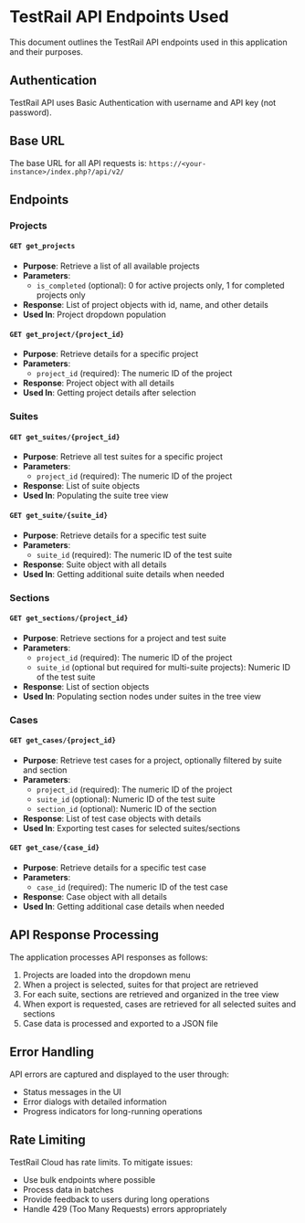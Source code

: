 # TestRail API Endpoints Used

This document outlines the TestRail API endpoints used in this application and their purposes.

## Authentication

TestRail API uses Basic Authentication with username and API key (not password).

## Base URL

The base URL for all API requests is: `https://<your-instance>/index.php?/api/v2/`

## Endpoints

### Projects

#### `GET get_projects`

- **Purpose**: Retrieve a list of all available projects
- **Parameters**:
  - `is_completed` (optional): 0 for active projects only, 1 for completed projects only
- **Response**: List of project objects with id, name, and other details
- **Used In**: Project dropdown population

#### `GET get_project/{project_id}`

- **Purpose**: Retrieve details for a specific project
- **Parameters**: 
  - `project_id` (required): The numeric ID of the project
- **Response**: Project object with all details
- **Used In**: Getting project details after selection

### Suites

#### `GET get_suites/{project_id}`

- **Purpose**: Retrieve all test suites for a specific project
- **Parameters**:
  - `project_id` (required): The numeric ID of the project
- **Response**: List of suite objects
- **Used In**: Populating the suite tree view

#### `GET get_suite/{suite_id}`

- **Purpose**: Retrieve details for a specific test suite
- **Parameters**:
  - `suite_id` (required): The numeric ID of the test suite
- **Response**: Suite object with all details
- **Used In**: Getting additional suite details when needed

### Sections

#### `GET get_sections/{project_id}`

- **Purpose**: Retrieve sections for a project and test suite
- **Parameters**:
  - `project_id` (required): The numeric ID of the project
  - `suite_id` (optional but required for multi-suite projects): Numeric ID of the test suite
- **Response**: List of section objects
- **Used In**: Populating section nodes under suites in the tree view

### Cases

#### `GET get_cases/{project_id}`

- **Purpose**: Retrieve test cases for a project, optionally filtered by suite and section
- **Parameters**:
  - `project_id` (required): The numeric ID of the project
  - `suite_id` (optional): Numeric ID of the test suite
  - `section_id` (optional): Numeric ID of the section
- **Response**: List of test case objects with details
- **Used In**: Exporting test cases for selected suites/sections

#### `GET get_case/{case_id}`

- **Purpose**: Retrieve details for a specific test case
- **Parameters**:
  - `case_id` (required): The numeric ID of the test case
- **Response**: Case object with all details
- **Used In**: Getting additional case details when needed

## API Response Processing

The application processes API responses as follows:

1. Projects are loaded into the dropdown menu
2. When a project is selected, suites for that project are retrieved
3. For each suite, sections are retrieved and organized in the tree view
4. When export is requested, cases are retrieved for all selected suites and sections
5. Case data is processed and exported to a JSON file

## Error Handling

API errors are captured and displayed to the user through:
- Status messages in the UI
- Error dialogs with detailed information
- Progress indicators for long-running operations

## Rate Limiting

TestRail Cloud has rate limits. To mitigate issues:

- Use bulk endpoints where possible
- Process data in batches
- Provide feedback to users during long operations
- Handle 429 (Too Many Requests) errors appropriately